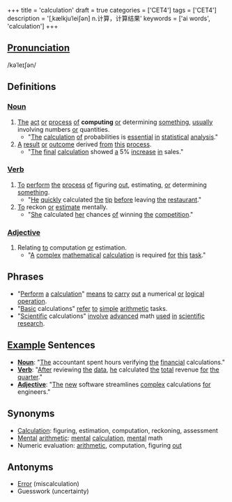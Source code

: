 +++
title = 'calculation'
draft = true
categories = ['CET4']
tags = ['CET4']
description = '[ˌkælkjuˈlei∫ən] n.计算，计算结果'
keywords = ['ai words', 'calculation']
+++

## [Pronunciation](/en/post/pronunciation/)
/kəˈleɪʃən/

## Definitions
### [Noun](/en/post/noun/)
1. [The](/en/post/the/) [act](/en/post/act/) [or](/en/post/or/) [process](/en/post/process/) [of](/en/post/of/) **computing** [or](/en/post/or/) determining [something](/en/post/something/), [usually](/en/post/usually/) involving numbers [or](/en/post/or/) quantities.
   - "[The](/en/post/the/) [calculation](/en/post/calculation/) [of](/en/post/of/) probabilities is [essential](/en/post/essential/) [in](/en/post/in/) [statistical](/en/post/statistical/) [analysis](/en/post/analysis/)."
2. [A](/en/post/a/) [result](/en/post/result/) [or](/en/post/or/) [outcome](/en/post/outcome/) derived [from](/en/post/from/) [this](/en/post/this/) [process](/en/post/process/).
   - "[The](/en/post/the/) [final](/en/post/final/) [calculation](/en/post/calculation/) showed [a](/en/post/a/) 5% [increase](/en/post/increase/) [in](/en/post/in/) sales."

### [Verb](/en/post/verb/)
1. [To](/en/post/to/) [perform](/en/post/perform/) [the](/en/post/the/) [process](/en/post/process/) [of](/en/post/of/) figuring [out](/en/post/out/), estimating, [or](/en/post/or/) determining [something](/en/post/something/).
   - "[He](/en/post/he/) [quickly](/en/post/quickly/) calculated [the](/en/post/the/) [tip](/en/post/tip/) [before](/en/post/before/) leaving [the](/en/post/the/) [restaurant](/en/post/restaurant/)."
2. [To](/en/post/to/) reckon [or](/en/post/or/) [estimate](/en/post/estimate/) mentally.
   - "[She](/en/post/she/) calculated [her](/en/post/her/) chances [of](/en/post/of/) winning [the](/en/post/the/) [competition](/en/post/competition/)."

### [Adjective](/en/post/adjective/)
1. Relating [to](/en/post/to/) computation [or](/en/post/or/) estimation.
   - "[A](/en/post/a/) [complex](/en/post/complex/) [mathematical](/en/post/mathematical/) [calculation](/en/post/calculation/) is required [for](/en/post/for/) [this](/en/post/this/) [task](/en/post/task/)."

## Phrases
- "[Perform](/en/post/perform/) [a](/en/post/a/) [calculation](/en/post/calculation/)" [means](/en/post/means/) [to](/en/post/to/) [carry](/en/post/carry/) [out](/en/post/out/) [a](/en/post/a/) numerical [or](/en/post/or/) [logical](/en/post/logical/) [operation](/en/post/operation/).
- "[Basic](/en/post/basic/) calculations" [refer](/en/post/refer/) [to](/en/post/to/) [simple](/en/post/simple/) [arithmetic](/en/post/arithmetic/) tasks.
- "[Scientific](/en/post/scientific/) calculations" [involve](/en/post/involve/) [advanced](/en/post/advanced/) math [used](/en/post/used/) [in](/en/post/in/) [scientific](/en/post/scientific/) [research](/en/post/research/).

## [Example](/en/post/example/) Sentences
- **[Noun](/en/post/noun/)**: "[The](/en/post/the/) accountant spent hours verifying [the](/en/post/the/) [financial](/en/post/financial/) calculations."
- **[Verb](/en/post/verb/)**: "[After](/en/post/after/) reviewing [the](/en/post/the/) [data](/en/post/data/), [he](/en/post/he/) calculated [the](/en/post/the/) [total](/en/post/total/) revenue [for](/en/post/for/) [the](/en/post/the/) [quarter](/en/post/quarter/)."
- **[Adjective](/en/post/adjective/)**: "[The](/en/post/the/) [new](/en/post/new/) software streamlines [complex](/en/post/complex/) calculations [for](/en/post/for/) engineers."

## Synonyms
- [Calculation](/en/post/calculation/): figuring, estimation, computation, reckoning, assessment
- [Mental](/en/post/mental/) [arithmetic](/en/post/arithmetic/): [mental](/en/post/mental/) [calculation](/en/post/calculation/), [mental](/en/post/mental/) math
- Numeric evaluation: [arithmetic](/en/post/arithmetic/), computation, figuring [out](/en/post/out/)

## Antonyms
- [Error](/en/post/error/) (miscalculation)
- Guesswork (uncertainty)
